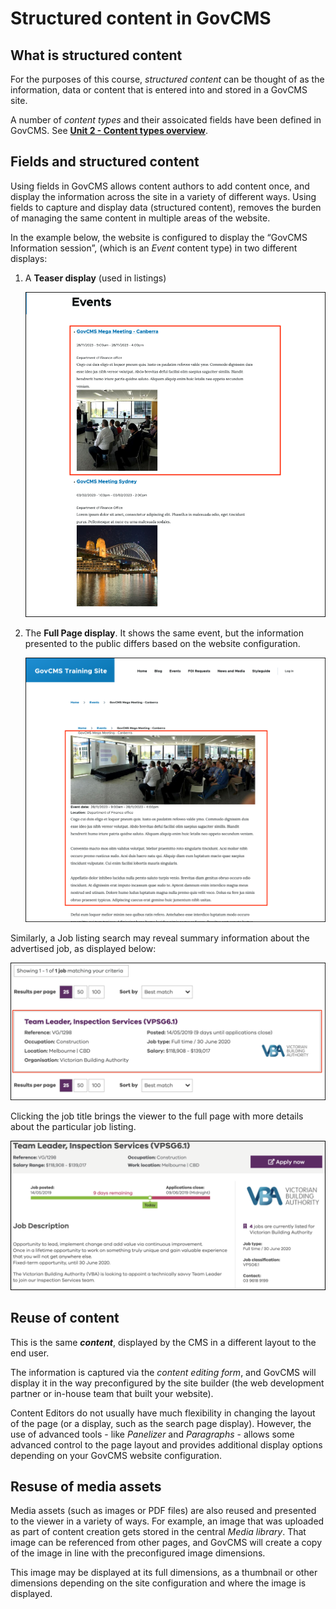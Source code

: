 # Structured content in GovCMS

## What is structured content

For the purposes of this course, _structured content_ can be thought of as the information, data or content that is entered into and stored in a GovCMS site.

A number of _content types_ and their assoicated fields have been defined in GovCMS. See **[Unit 2 - Content types overview](content-types.md)**.

## Fields and structured content 

Using fields in GovCMS allows content authors to add content once, and display the information across the site in a variety of different ways. Using fields to capture and display data \(structured content\), removes the burden of managing the same content in multiple areas of the website.

In the example below, the website is configured to display the “GovCMS Information session”, \(which is an _Event_ content type\) in two different displays:

1. A **Teaser display** \(used in listings\)

    ![Image of teaser display](../.gitbook/assets/Unit-2-Structured-Content-1.png)

2. The **Full Page display**. It shows the same event, but the information presented to the public differs based on the website configuration.

    ![Image of full page display](../.gitbook/assets/Unit-2-Structured-Content-2.png)


Similarly, a Job listing search may reveal summary information about the advertised job, as displayed below:

![Image of job listing](../.gitbook/assets/Unit-2-Job-Listing-1.png)

Clicking the job title brings the viewer to the full page with more details about the particular job listing.

![Image of job listing full view](../.gitbook/assets/Unit-2-Job-Listing-2.png)

## Reuse of content

This is the same **_content_**, displayed by the CMS in a different layout to the end user.

The information is captured via the _content editing form_, and GovCMS will display it in the way preconfigured by the site builder \(the web development partner or in-house team that built your website\). 

Content Editors do not usually have much flexibility in changing the layout of the page \(or a display, such as the search page display\). However, the use of advanced tools - like _Panelizer_ and _Paragraphs_ - allows some advanced control to the page layout and provides additional display options depending on your GovCMS website configuration.

## Resuse of media assets

Media assets \(such as images or PDF files\) are also reused and presented to the viewer in a variety of ways. For example, an image that was uploaded as part of content creation gets stored in the central _Media library_. That image can be referenced from other pages, and GovCMS will create a copy of the image in line with the preconfigured image dimensions.

This image may be displayed at its full dimensions, as a thumbnail or other dimensions depending on the site configuration and where the image is displayed. 
